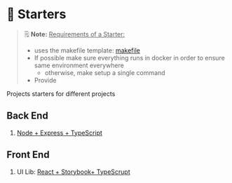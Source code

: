 # 🚀 Starters

> 🗒  **Note:** <u>Requirements of a Starter:</u>
>
> - uses the makefile template: [makefile](./_general/makefile)
> - If possible make sure everything runs in docker in order to ensure same environment everywhere
>   - otherwise, make setup a single command
> - Provide

Projects starters for different projects

## Back End

1. [Node + Express + TypeScript](node-typescript)

## Front End

1. UI Lib: [React + Storybook+ TypeScrupt](./web-frontend/react-storybook-typescript)
